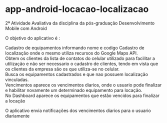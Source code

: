 # app-android-locacao-localizacao 
2ª Atividade Avaliativa da disciplina da pós-graduação Desenvolvimento Mobile com Android <br/>

O objetivo do aplicativo é :

Cadastro de equipamentos informando nome e codigo 
Cadastro de localização onde o mesmo utiliza recursos do Google Maps API.<br/>
Obtem os clientes da lista de contatos do celular utilizado para facilitar a utilização e não ser necessario o cadastro de clientes, tendo em vista que os clientes da empresa são os que utiliza-se no celular.<br/>
Busca os equipamentos cadastrados e que nao possuem localização vinculadas.<br/>
Vencimentos aparece os vencimentos diarios, onde o usuario pode finalizar e habilitar novamente um determinado equipamento para locação.<br/>
No Dashboard aparece os equipamentos que estão vencidos para finalizar a locação <br/>

O aplicativo envia notificações dos vencimentos diarios para o usuario diariamente 
 
